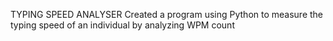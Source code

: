 TYPING SPEED ANALYSER
Created a program using Python to measure the typing speed of an individual by analyzing WPM count
